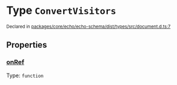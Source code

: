 # Type `ConvertVisitors`
<sub>Declared in [packages/core/echo/echo-schema/dist/types/src/document.d.ts:7]()</sub>




## Properties
### [onRef]()
Type: <code>function</code>